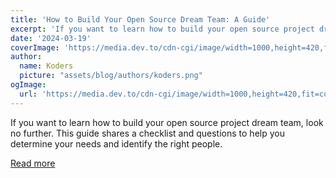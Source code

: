 ```yaml
---
title: 'How to Build Your Open Source Dream Team: A Guide'
excerpt: 'If you want to learn how to build your open source project dream team, look no further. This guide shares a checklist and questions to help you determine your needs and identify the right people.'
date: '2024-03-19'
coverImage: 'https://media.dev.to/cdn-cgi/image/width=1000,height=420,fit=cover,gravity=auto,format=auto/https%3A%2F%2Fdev-to-uploads.s3.amazonaws.com%2Fuploads%2Farticles%2Fov2p3p1ohqhktsd7eiof.png'
author:
  name: Koders
  picture: "assets/blog/authors/koders.png"
ogImage:
  url: 'https://media.dev.to/cdn-cgi/image/width=1000,height=420,fit=cover,gravity=auto,format=auto/https%3A%2F%2Fdev-to-uploads.s3.amazonaws.com%2Fuploads%2Farticles%2Fov2p3p1ohqhktsd7eiof.png'
---
```


If you want to learn how to build your open source project dream team, look no further. This guide shares a checklist and questions to help you determine your needs and identify the right people.

[Read more](https://dev.to/opensauced/how-to-build-your-open-source-dream-team-a-guide-3i90)

